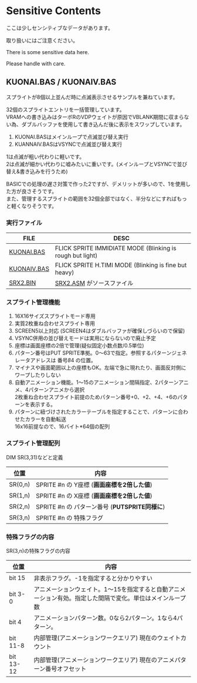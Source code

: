 ﻿# **Sensitive Contents**

ここは少しセンシティブなデータがあります。

取り扱いにはご注意ください。

There is some sensitive data here.

Please handle with care.

## KUONAI.BAS / KUONAIV.BAS

スプライトが8個以上並んだ時に点滅表示させるサンプルを兼ねています。

32個のスプライトエントリを一括管理しています。  
VRAMへの書き込みはターボRのVDPウェイトが原因でVBLANK期間に収まらない為、ダブルバッファを使用して書き込んだ後に表示をスワップしています。

1) KUONAI.BASはメインループで点滅並び替え実行
2) KUANNAIV.BASはVSYNCで点滅並び替え実行

1は点滅が粗い代わりに軽いです。  
2は点滅が細かい代わりに嘘みたいに重いです。(メインループとVSYNCで並び替え&書き込みを行うため)

BASICでの処理の遅さ対策で作った2ですが、デメリットが多いので、1を使用した方が良さそうです。  
また、管理するスプライトの範囲を32個全部ではなく、半分などにすればもっと軽くなりそうです。  

### 実行ファイル

|FILE|DESC   |
|---|---|
| [KUONAI.BAS](KUONAI.BAS)| FLICK SPRITE IMMIDIATE MODE (Blinking is rough but light) |
| [KUONAIV.BAS](KUONAIV.BAS)| FLICK SPRITE H.TIMI MODE (Blinking is fine but heavy) |
| [SRX2.BIN](../../../asm)| [SRX2.ASM](../../../asm/SRX2.ASM) がソースファイル |

### スプライト管理機能

1) 16X16サイズスプライトモード専用
2) 実質2枚重ね合わせスプライト専用
2) SCREEN5以上対応 (SCREEN4はダブルバッファが確保しづらいので保留)
3) VSYNC併用の並び替えモードは実用にならないので廃止予定
4) 座標は画面座標の2倍で管理(疑似固定小数点数/0.5単位)
5) パターン番号はPUT SPRITE準拠。0～63で指定。参照するパターンジェネレータアドレスは 番号*8*4 の位置。
6) マイナスや画面範囲以上の座標もOK。左端で急に現れたり、画面反対側にワープしたりしない
7) 自動アニメーション機能。1～15のアニメーション間隔指定、2パターンアニメ、4パターンアニメから選択<BR>2枚重ね合わせスプライト前提のためパターン番号+0、+2、+4、+6のパターンを表示する。
8) パターンに紐づけされたカラーテーブルを指定することで、パターンに合わせたカラーを自動転送<br>16x16前提なので、16バイト*64個の配列

### スプライト管理配列

DIM SR(3,31)などと定義

|位置|内容|
|---|---|
|SR(0,n)|SPRITE #n の Y座標 (**画面座標を2倍した値**)|
|SR(1,n)|SPRITE #n の X座標 (**画面座標を2倍した値**)|
|SR(2,n)|SPRITE #n の パターン番号 (**PUTSPRITE同様に**)|
|SR(3,n)|SPRITE #n の 特殊フラグ|

### 特殊フラグの内容

SR(3,n)の特殊フラグの内容

|位置|内容|
|---|---|
|bit 15|非表示フラグ。-1を指定すると分かりやすい|
|bit 3-0|アニメーションウェイト。1～15を指定すると自動アニメーション有効。指定した間隔で変化。単位はメインループ数|
|bit 4  |アニメーションパターン数。0なら2パターン。1なら4パターン。|
|bit 11-8|内部管理(アニメーションワークエリア) 現在のウェイトカウント|
|bit 13-12|内部管理(アニメーションワークエリア) 現在のアニメパターン番号オフセット|



